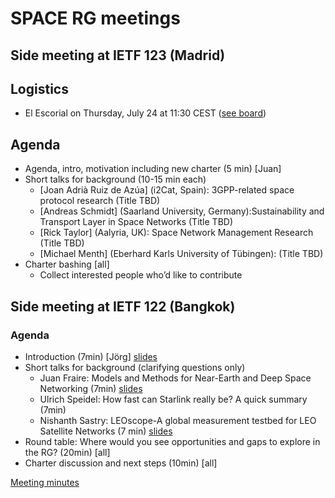 # SPACE RG meetings

## Side meeting at IETF 123 (Madrid)

## Logistics
* El Escorial on Thursday, July 24 at 11:30 CEST ([see board](https://trello.com/c/4DBZal5A))

## Agenda
* Agenda, intro, motivation including new charter (5 min) [Juan]
* Short talks for background (10-15 min each)
  * [Joan Adrià Ruiz de Azúa] (i2Cat, Spain): 3GPP-related space protocol research (Title TBD)
  * [Andreas Schmidt] (Saarland University, Germany):Sustainability and Transport Layer in Space Networks (Title TBD)
  * [Rick Taylor] (Aalyria, UK): Space Network Management Research (Title TBD)
  * [Michael Menth] (Eberhard Karls University of Tübingen): (Title TBD)
* Charter bashing [all]
  * Collect interested people who’d like to contribute


## Side meeting at IETF 122 (Bangkok)

### Agenda
* Introduction (7min) [Jörg] [slides](122-side/2025-03-122-side-intro.pdf)
* Short talks for background (clarifying questions only) 
  * Juan Fraire: Models and Methods for Near-Earth and Deep Space Networking (7min) [slides](122-side/2025-03-122-side-Models-and-Methods.pdf)
  * Ulrich Speidel: How fast can Starlink really be? A quick summary (7min)
  * Nishanth Sastry: LEOscope-A global measurement testbed for LEO Satellite Networks (7 min) [slides](122-side/2025-03-122-side-LEOScope.pdf)
* Round table: Where would you see opportunities and gaps to explore in the RG? (20min) [all]
* Charter discussion and next steps (10min) [all]

[Meeting minutes](122-side/122-side-minutes.md)




